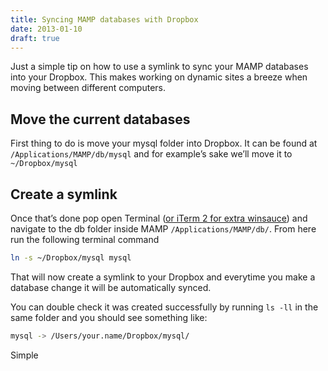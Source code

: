 ```yaml
---
title: Syncing MAMP databases with Dropbox
date: 2013-01-10
draft: true
---
```


Just a simple tip on how to use a symlink to sync your MAMP databases into your Dropbox. This makes working on dynamic sites a breeze when moving between different computers.

## Move the current databases

First thing to do is move your mysql folder into Dropbox. It can be found at `/Applications/MAMP/db/mysql` and for example&#8217;s sake we&#8217;ll move it to `~/Dropbox/mysql`

## Create a symlink

Once that&#8217;s done pop open Terminal ([or iTerm 2 for extra winsauce][1]) and navigate to the db folder inside MAMP `/Applications/MAMP/db/`. From here run the following terminal command

```bash
ln -s ~/Dropbox/mysql mysql
```

That will now create a symlink to your Dropbox and everytime you make a database change it will be automatically synced.

You can double check it was created successfully by running `ls -ll` in the same folder and you should see something like:

```bash
mysql -> /Users/your.name/Dropbox/mysql/
```

Simple

 [1]: http://www.iterm2.com/
